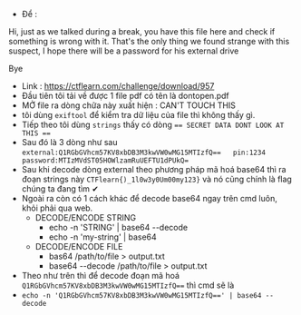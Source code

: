 - Để : 

Hi, just as we talked during a break, you have this file here and check if something is wrong with it. That's the only thing we found strange with this suspect, I hope there will be a password for his external drive

Bye
- Link : https://ctflearn.com/challenge/download/957
- Đầu tiên tôi tải về được 1 file pdf có tên là dontopen.pdf
- MỞ file ra dòng chữa này xuất hiện : CAN'T TOUCH THIS
- tôi dùng `exiftool` để kiểm tra dữ liệu của file thì không thấy gì.
- Tiếp theo tôi dùng   `strings` thấy có dòng `== SECRET DATA DONT LOOK AT THIS ==`
- Sau đó là 3 dòng như sau `external:Q1RGbGVhcm57KV8xbDB3M3kwVW0wMG15MTIzfQ==   pin:1234    password:MTIzMVdST05HOWlzamRuUEFTU1dPUkQ=`
- Sau khi decode dòng external theo phương pháp mã hoá base64 thì ra đoạn strings này `CTFlearn{)_1l0w3y0Um00my123}` và nó cũng chính là flag chúng ta đang tìm ✔
- Ngoài ra còn có 1 cách khác để decode base64 ngay trên cmd luôn, khỏi phải qua web.
  - DECODE/ENCODE STRING   
    - echo -n 'STRING' | base64 --decode
    - echo -n 'my-string' | base64
  - DECODE/ENCODE FILE
    - bas64 /path/to/file > output.txt
    - base64 --decode /path/to/file > output.txt
- Theo như trên thì để decode đoạn mã hoá `Q1RGbGVhcm57KV8xbDB3M3kwVW0wMG15MTIzfQ==` thì cmd sẽ là 
- `echo -n 'Q1RGbGVhcm57KV8xbDB3M3kwVW0wMG15MTIzfQ==' | base64 --decode`
  